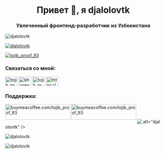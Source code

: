 <h1 align="center">Привет 👋, я djalolovtk</h1>
<h3 align="center">Увлеченный фронтенд-разработчик из Узбекистана</h3>

<p align="left"> <img src="https://komarev.com/ghpvc/?username=djalolovtk&label=Profile%20views&color=0e75b6&style=flat" alt="djalolovtk" /> </p>

<p align="left"> <a href="https://github.com/ryo-ma/github-profile-trophy"><img src="https://github-profile-trophy.vercel.app/?username=djalolovtk" alt="djalolovtk" /></a> </p>

<p align="left"> <a href="https://twitter.com/tojik_proof_93" target="blank"><img src="https://img.shields.io/twitter/follow/tojik_proof_93?logo=twitter&style=for-the-badge" alt="tojik_proof_93" /></a> </p>

<h3 align="left">Связаться со мной:</h3>
<p align="left">
<a href="https://twitter.com/tojik_proof_93" target="blank"><img align="center" src="https://raw.githubusercontent.com/rahuldkjain/github-profile-readme-generator/master/src/images/icons/Social/twitter.svg" alt="tojik_proof_93" height="30" width="40" /></a>
<a href="https://fb.com/khusen.dzhalolov" target="blank"><img align="center" src="https://raw.githubusercontent.com/rahuldkjain/github-profile-readme-generator/master/src/images/icons/Social/facebook.svg" alt="khusen.dzhalolov" height="30" width="40" /></a>
<a href="https://instagram.com/tojik_proof_93" target="blank"><img align="center" src="https://raw.githubusercontent.com/rahuldkjain/github-profile-readme-generator/master/src/images/icons/Social/instagram.svg" alt="tojik_proof_93" height="30" width="40" /></a>
<a href="https://www.youtube.com/c/https://youtube.com/@saveeditoronlinecom?si=gka6-sqz19yw6kvc" target="blank"><img align="center" src="https://raw.githubusercontent.com/rahuldkjain/github-profile-readme-generator/master/src/images/icons/Social/youtube.svg" alt="https://youtube.com/@saveeditoronlinecom?si=gka6-sqz19yw6kvc" height="30" width="40" /></a>
</p>

<h3 align="left">Поддержка:</h3>
<p> <a href="https://www.buymeacoffee.com/buymeacoffee.com/tojik_proof_93"> <img align="left" src="https://cdn.buymeacoffee.com/buttons/v2/default-yellow.png" height="50" width="210" alt="buymeacoffee.com/tojik_proof_93" /></a> <a href="https://ko-fi.com/buymeacoffee.com/tojik_proof_93"> <img align="left" src="https://cdn.ko-fi.com/cdn/kofi3.png?v=3" height="50" width="210" alt="buymeacoffee.com/tojik_proof_93" /></a> </p><br><br>

<p><img align="left" src="https://github-readme-stats.vercel.app/api/top-langs?username=djalolovtk&show_icons=true&locale=en&layout=compact"

alt="djalolovtk" /></p> <p> <img align="center" src="https://github-readme-stats.vercel.app/api?username=djalolovtk&show_icons=true&locale=en" alt="djalolovtk" /></p>

<p><img align="center" src="https://github-readme-streak-stats.herokuapp.com/?user=djalolovtk&" alt="djalolovtk" /></p>
